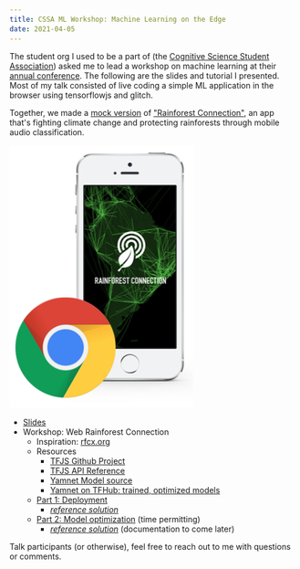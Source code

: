 ```yaml
---
title: CSSA ML Workshop: Machine Learning on the Edge
date: 2021-04-05
---
```


The student org I used to be a part of (the 
[Cognitive Science Student Association](https://cssa-ucsd.org/))
asked me to lead a workshop on machine learning at their
[annual conference](https://cssa-ucsd.github.io/conference2021).
The following are the slides and tutorial I presented. 
Most of my talk consisted of live coding a simple ML application
in the browser using tensorflowjs and glitch.

Together, we made a [mock version](https://insidious-sticky-tank.glitch.me/)
of ["Rainforest Connection"](https://rfcx.org/), an app 
that's fighting climate change and protecting rainforests 
through mobile audio classification.

![Web-Rainforest Connection](/assets/Web-RFCX.png)

- [Slides](https://docs.google.com/presentation/d/1KCVwKHB4NmEjwLM8pPYlCe1pYqG95-6GqMwChGIzAJ0/edit?usp=sharing)
- Workshop: Web Rainforest Connection
  - Inspiration: [rfcx.org](https://rfcx.org/)
  - Resources
      - [TFJS Github Project](https://github.com/tensorflow/tfjs)
      - [TFJS API Reference](https://js.tensorflow.org/api/3.2.0/)
      - [Yamnet Model source](https://github.com/tensorflow/models/tree/master/research/audioset/yamnet)
      - [Yamnet on TFHub: trained, optimized models](https://tfhub.dev/google/yamnet/1)
  - [Part 1: Deployment](https://glitch.com/edit/#!/quiver-twisty-border)
    - _[reference solution](https://glitch.com/edit/#!/insidious-sticky-tank)_
  - [Part 2: Model optimization](https://colab.research.google.com/drive/1-yEPU0-qjBMfbU37xJTu09JVx0w9FfVO?usp=sharing) (time permitting)
    - _[reference solution](https://colab.research.google.com/drive/1tsqEFUFNN7dTXV7FThMKiMiol1QU0soF?usp=sharing)_ (documentation to come later)

Talk participants (or otherwise), feel free to reach out to me 
with questions or comments. 
